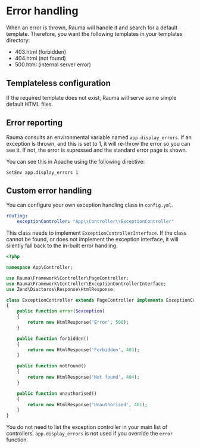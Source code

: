 Error handling
==============

When an error is thrown, Rauma will handle it and search for a default template. Therefore, you want the following templates in your templates directory:

* 403.html (forbidden)
* 404.html (not found)
* 500.html (internal server error)

Templateless configuration
--------------------------

If the required template does not exist, Rauma will serve some simple default HTML files.

Error reporting
---------------

Rauma consults an environmental variable named `app.display_errors`. If an exception is thrown, and this is set to 1, it will re-throw the error so you can see it. If not, the error is supressed and the standard error page is shown.

You can see this in Apache using the following directive:

    SetEnv app.display_errors 1

Custom error handling
---------------------

You can configure your own exception handling class in `config.yml`.

```yaml
routing:
    exceptionController: "App\\Controller\\ExceptionController"
```

This class needs to implement `ExceptionControllerInterface`. If the class cannot be found, or does not implement the exception interface, it will silently fall back to the in-built error handling.

```php
<?php

namespace App\Controller;

use Rauma\Framework\Controller\PageController;
use Rauma\Framework\Controller\ExceptionControllerInterface;
use Zend\Diactoros\Response\HtmlResponse;

class ExceptionController extends PageController implements ExceptionControllerInterface
{
    public function error($exception)
    {
        return new HtmlResponse('Error', 500);
    }

    public function forbidden()
    {
        return new HtmlResponse('Forbidden', 403);
    }

    public function notFound()
    {
        return new HtmlResponse('Not found', 404);
    }

    public function unauthorised()
    {
        return new HtmlResponse('Unauthorised', 401);
    }
}
```

You do not need to list the exception controller in your main list of controllers. `app.display_errors` is not used if you override the `error` function.
